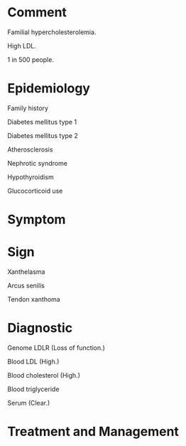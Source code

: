 # Comment

Familial hypercholesterolemia.

High LDL.

1 in 500 people.

# Epidemiology

Family history

Diabetes mellitus type 1

Diabetes mellitus type 2

Atherosclerosis

Nephrotic syndrome

Hypothyroidism

Glucocorticoid use

# Symptom

# Sign

Xanthelasma

Arcus senilis

Tendon xanthoma

# Diagnostic

Genome LDLR
(Loss of function.)

Blood LDL
(High.)

Blood cholesterol
(High.)

Blood triglyceride

Serum
(Clear.)

# Treatment and Management
